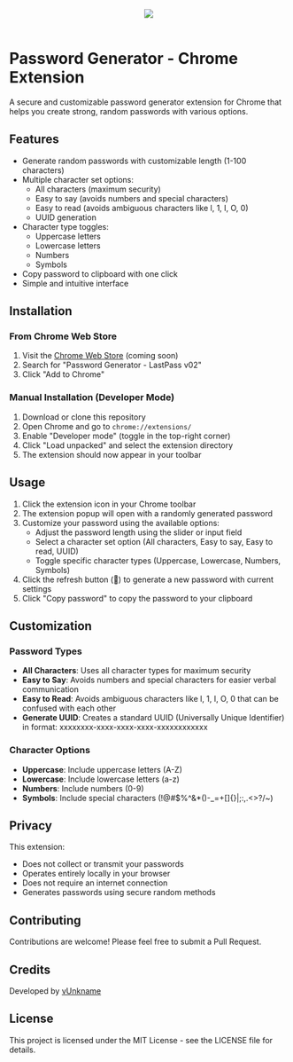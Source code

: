 <div align="center"><img src="https://raw.githubusercontent.com/vUnkname/Password-Generator/master/screenshot.png"></div>
<br>

# Password Generator - Chrome Extension

A secure and customizable password generator extension for Chrome that helps you create strong, random passwords with various options.

## Features

- Generate random passwords with customizable length (1-100 characters)
- Multiple character set options:
  - All characters (maximum security)
  - Easy to say (avoids numbers and special characters)
  - Easy to read (avoids ambiguous characters like l, 1, I, O, 0)
  - UUID generation
- Character type toggles:
  - Uppercase letters
  - Lowercase letters
  - Numbers
  - Symbols
- Copy password to clipboard with one click
- Simple and intuitive interface

## Installation

### From Chrome Web Store
1. Visit the [Chrome Web Store](https://chrome.google.com/webstore/) (coming soon)
2. Search for "Password Generator - LastPass v02"
3. Click "Add to Chrome"

### Manual Installation (Developer Mode)
1. Download or clone this repository
2. Open Chrome and go to `chrome://extensions/`
3. Enable "Developer mode" (toggle in the top-right corner)
4. Click "Load unpacked" and select the extension directory
5. The extension should now appear in your toolbar

## Usage

1. Click the extension icon in your Chrome toolbar
2. The extension popup will open with a randomly generated password
3. Customize your password using the available options:
   - Adjust the password length using the slider or input field
   - Select a character set option (All characters, Easy to say, Easy to read, UUID)
   - Toggle specific character types (Uppercase, Lowercase, Numbers, Symbols)
4. Click the refresh button (🔄) to generate a new password with current settings
5. Click "Copy password" to copy the password to your clipboard

## Customization

### Password Types

- **All Characters**: Uses all character types for maximum security
- **Easy to Say**: Avoids numbers and special characters for easier verbal communication
- **Easy to Read**: Avoids ambiguous characters like l, 1, I, O, 0 that can be confused with each other
- **Generate UUID**: Creates a standard UUID (Universally Unique Identifier) in format: xxxxxxxx-xxxx-xxxx-xxxx-xxxxxxxxxxxx

### Character Options

- **Uppercase**: Include uppercase letters (A-Z)
- **Lowercase**: Include lowercase letters (a-z)
- **Numbers**: Include numbers (0-9)
- **Symbols**: Include special characters (!@#$%^&*()-_=+[]{}|;:,.<>?/~)

## Privacy

This extension:
- Does not collect or transmit your passwords
- Operates entirely locally in your browser
- Does not require an internet connection
- Generates passwords using secure random methods

## Contributing

Contributions are welcome! Please feel free to submit a Pull Request.

## Credits

Developed by [vUnkname](https://github.com/vUnkname/Password-Generator/)

## License

This project is licensed under the MIT License - see the LICENSE file for details.
